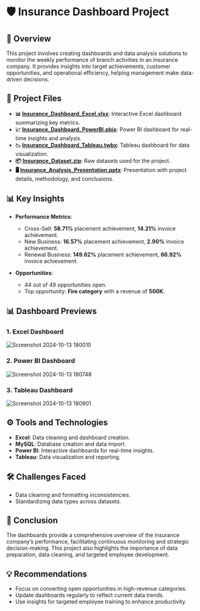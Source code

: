 # 🛡️ Insurance Dashboard Project

## 📝 Overview  
This project involves creating dashboards and data analysis solutions to monitor the weekly performance of branch activities in an insurance company. It provides insights into target achievements, customer opportunities, and operational efficiency, helping management make data-driven decisions.


## 📂 Project Files  
- **📊 [Insurance_Dashboard_Excel.xlsx](./Insurance_Dashboard_Excel.xlsx)**: Interactive Excel dashboard summarizing key metrics.  
- **📈 [Insurance_Dashboard_PowerBI.pbix](./Insurance_Dashboard_PowerBI.pbix)**: Power BI dashboard for real-time insights and analysis.  
- **📉 [Insurance_Dashboard_Tableau.twbx](./Insurance_Dashboard_Tableau.twbx)**: Tableau dashboard for data visualization.  
- **📦 [Insurance_Dataset.zip](./Insurance_Dataset.zip)**: Raw datasets used for the project.  
- **🖥️ [Insurance_Analysis_Presentation.pptx](./Insurance_Analysis_Presentation.pptx)**: Presentation with project details, methodology, and conclusions.  

## 📊 Key Insights  
- **Performance Metrics**:
  - Cross-Sell: **58.71%** placement achievement, **14.21%** invoice achievement.
  - New Business: **16.57%** placement achievement, **2.90%** invoice achievement.
  - Renewal Business: **149.62%** placement achievement, **66.92%** invoice achievement.

- **Opportunities**: 
  - 44 out of 49 opportunities open.
  - Top opportunity: **Fire category** with a revenue of **500K**.


## 📊 Dashboard Previews  

### 1. Excel Dashboard  
![Screenshot 2024-10-13 180010](https://github.com/user-attachments/assets/97989db4-01b8-46c5-9919-528bded06678)

### 2. Power BI Dashboard   
![Screenshot 2024-10-13 180748](https://github.com/user-attachments/assets/5f9378fa-1f07-48ca-8a9b-813dbe9398ab)

### 3. Tableau Dashboard  
![Screenshot 2024-10-13 180901](https://github.com/user-attachments/assets/b2726590-e5c9-410b-855b-ac9b0710b92b)


## ⚙️ Tools and Technologies  
- **Excel**: Data cleaning and dashboard creation.  
- **MySQL**: Database creation and data import.  
- **Power BI**: Interactive dashboards for real-time insights.  
- **Tableau**: Data visualization and reporting.  

## 🛠️ Challenges Faced  
- Data cleaning and formatting inconsistencies.  
- Standardizing data types across datasets.


## 📌 Conclusion  
The dashboards provide a comprehensive overview of the insurance company’s performance, facilitating continuous monitoring and strategic decision-making. This project also highlights the importance of data preparation, data cleaning, and targeted employee development.

## 💡 Recommendations  
- Focus on converting open opportunities in high-revenue categories.  
- Update dashboards regularly to reflect current data trends.  
- Use insights for targeted employee training to enhance productivity.

